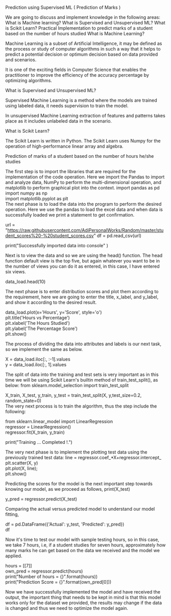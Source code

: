 Prediction using Supervised ML ( Prediction of Marks )
 
We are going to discuss and implement knowledge in the following areas:
What is Machine learning?
What is Supervised and Unsupervised ML?
What is Scikit Learn?
Practical Implementation to predict marks of a student based on the number of hours studied
What is Machine Learning?
 
Machine Learning is a subset of Artificial Intelligence, it may be defined as the process or study of computer algorithms in such a way that it helps to predict a potential decision or optimum decision based on data provided and scenarios.
 
It is one of the exciting fields in Computer Science that enables the practitioner to improve the efficiency of the accuracy percentage by optimizing algorithms.
 
What is Supervised and Unsupervised ML?
 
Supervised Machine Learning is a method where the models are trained using labeled data, it needs supervision to train the model.
 
In unsupervised Machine Learning extraction of features and patterns takes place as it includes unlabeled data in the scenario.
 
What is Scikit Learn? 
 
The Scikit Learn is written in Python. The Scikit Learn uses Numpy for the operation of high-performance linear array and algebra.
 
Prediction of marks of a student based on the number of hours he/she studies 
 
The first step is to import the libraries that are required for the implementation of the code operation.  Here we import the Pandas to import and analyze data, NumPy to perform the multi-dimensional operation, and matplotlib to perform graphical plot into the context.
import pandas as pd  
import numpy as np    
import matplotlib.pyplot as plt    
The next phase is to load the data into the program to perform the desired operation. Here we use the pandas to load the excel data and when data is successfully loaded we print a statement  to get confirmation.

url = "https://raw.githubusercontent.com/AdiPersonalWorks/Random/master/student_scores%20-%20student_scores.csv"
df = pd.read_csv(url)
  
print("Successfully imported data into console" )  

Next is to view the data and so we are using the head() function. The head function default view is the top five, but again whatever you want to be in the number of views you can do it as entered, in this case, I have entered six views.

data_load.head(10)  

The next phase is to enter distribution scores and plot them according to the requirement, here we are going to enter the title, x_label, and y_label, and show it according to the desired result.

data_load.plot(x='Hours', y='Score', style='o')    
plt.title('Hours vs Percentage')    
plt.xlabel('The Hours Studied')    
plt.ylabel('The Percentage Score')    
plt.show()  

The process of dividing the data into attributes and labels is our next task, so we implement the same as below.

X = data_load.iloc[:, :-1].values    
y = data_load.iloc[:, 1].values  

The split of data into the training and test sets is very important as in this time we will be using Scikit Learn's builtin method of train_test_split(), as below:
from sklearn.model_selection import train_test_split    

X_train, X_test, y_train, y_test = train_test_split(X, y,test_size=0.2, random_state=0)   
The very next process is to train the algorithm, thus the step include the following:

from sklearn.linear_model import LinearRegression    
regressor = LinearRegression()    
regressor.fit(X_train, y_train)   
  
print("Training ... Completed !.")  

The very next phase is to implement the plotting test data using the previously trained test data:
line = regressor.coef_*X+regressor.intercept_  
plt.scatter(X, y)  
plt.plot(X, line);  
plt.show()  

Predicting the scores for the model is the next important step towards knowing our model, as we proceed as follows,
print(X_test)   

y_pred = regressor.predict(X_test)  

Comparing the actual versus predicted model to understand our model fitting,

df = pd.DataFrame({'Actual': y_test, 'Predicted': y_pred})    
df 

Now it's time to test our model with sample testing hours, so in this case, we take 7 hours, i.e, if a student studies for seven hours, approximately how many marks he can get based on the data we received and the model we applied.

hours = [[7]]  
own_pred = regressor.predict(hours)  
print("Number of hours = {}".format(hours))  
print("Prediction Score = {}".format(own_pred[0]))  

Now we have successfully implemented the model and have received the output, the important thing that needs to be kept in mind  is that this model works only for the dataset we provided, the results may change if the data is changed and thus we need to optimize the model again.
